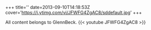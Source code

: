 +++
title=''
date=2013-09-10T14:18:53Z
cover='https://i.ytimg.com/vi/JFWFG4ZgAC8/sddefault.jpg'
+++

All content belongs to GlennBeck.
{{< youtube JFWFG4ZgAC8 >}}
